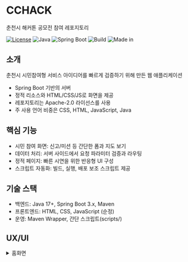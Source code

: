 # CCHACK
춘천시 해커톤 공모전 참여 레포지토리

[![License](https://img.shields.io/badge/License-Apache_2.0-blue.svg)](LICENSE)
![Java](https://img.shields.io/badge/Java-17+-red)
![Spring Boot](https://img.shields.io/badge/Spring%20Boot-3.x-green)
![Build](https://img.shields.io/badge/Build-Maven-lightgrey)
![Made in](https://img.shields.io/badge/Made%20in-Korea-black)

## 소개
춘천시 시민참여형 서비스 아이디어를 빠르게 검증하기 위해 만든 웹 애플리케이션 
- Spring Boot 기반의 서버
- 정적 리소스와 HTML/CSS/JS로 화면을 제공
- 레포지토리는 Apache-2.0 라이선스를 사용
- 주 사용 언어 비중은 CSS, HTML, JavaScript, Java

## 핵심 기능
- 시민 참여 화면: 신고/미션 등 간단한 폼과 지도 보기
- 데이터 처리: 서버 사이드에서 요청 파라미터 검증과 라우팅
- 정적 페이지: 빠른 시연을 위한 반응형 UI 구성
- 스크립트 자동화: 빌드, 실행, 배포 보조 스크립트 제공

## 기술 스택
- 백엔드: Java 17+, Spring Boot 3.x, Maven
- 프론트엔드: HTML, CSS, JavaScript (순정)
- 운영: Maven Wrapper, 간단 스크립트(scripts/)

## UX/UI
<details>
  <summary>홈화면</summary>

  <p>
    <img src="/img/KakaoTalk_20250905_232306353.png" alt="홈 화면" width="720">
  </p>
  <summary>쓰레기 해결 지도</summary>

  <p>
    <img src="/img/KakaoTalk_20250905_232357184.png" alt="쓰레기 지도" width="49%">
    <img src="/img/KakaoTalk_20250905_232408484.png" alt="쓰레기 지도" width="49%">
    
  </p>
  <summary>개인 미션</summary>

  <p>
    <img src="/img/KakaoTalk_20250905_235207077.png" alt="개인 미션" width="49%">
    <img src="/KakaoTalk_20250905_234149589.png" alt="개인 미션" width="49">
    <img src="KakaoTalk_20250905_234758801.png" alt="개인 미션" width="49">
    <img src="KakaoTalk_20250905_235021447.png" alt="개인 미션" width="49">
  </p>
  <summary>홈화면</summary>

  <p>
    <img src="/img/KakaoTalk_20250905_232306353.png" alt="홈 화면" width="720">
  </p>
  <summary>홈화면</summary>

  <p>
    <img src="/img/KakaoTalk_20250905_232306353.png" alt="홈 화면" width="720">
  </p>
  <summary>홈화면</summary>

  <p>
    <img src="/img/KakaoTalk_20250905_232306353.png" alt="홈 화면" width="720">
  </p>
  <summary>홈화면</summary>

  <p>
    <img src="/img/KakaoTalk_20250905_232306353.png" alt="홈 화면" width="720">
  </p>
  
</details>
